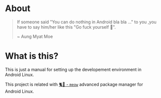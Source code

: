# About

> If someone said "You can do nothing in Android bla bla ..." to you ,you have to say him/her like this "Go fuck yourself 👀".
>
> ~ Aung Myat Moe

# What is this?

This is just a manual for setting up the developement environment in Android Linux.

This project is related with [🐈🐾 - `meow`](https://github.com/amm834/meow.git) advanced package manager for Android Linux.
